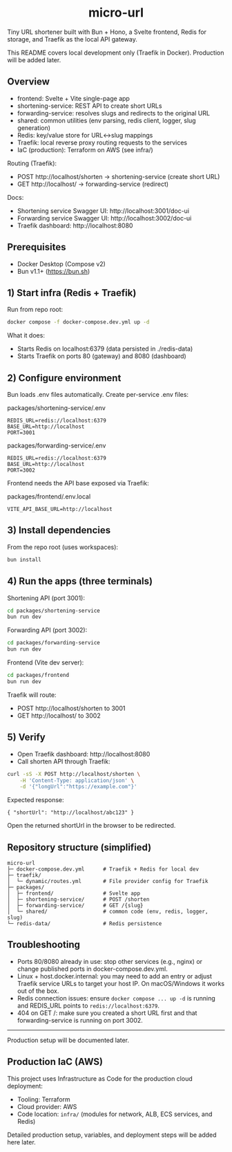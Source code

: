<h1 align="center">micro-url</h1>

Tiny URL shortener built with Bun + Hono, a Svelte frontend, Redis for storage, and Traefik as the local API gateway.

This README covers local development only (Traefik in Docker). Production will be added later.

## Overview

- frontend: Svelte + Vite single-page app
- shortening-service: REST API to create short URLs
- forwarding-service: resolves slugs and redirects to the original URL
- shared: common utilities (env parsing, redis client, logger, slug generation)
- Redis: key/value store for URL<->slug mappings
- Traefik: local reverse proxy routing requests to the services
- IaC (production): Terraform on AWS (see infra/)

Routing (Traefik):
- POST http://localhost/shorten -> shortening-service (create short URL)
- GET http://localhost/<slug> -> forwarding-service (redirect)

Docs:
- Shortening service Swagger UI: http://localhost:3001/doc-ui
- Forwarding service Swagger UI: http://localhost:3002/doc-ui
- Traefik dashboard: http://localhost:8080

## Prerequisites

- Docker Desktop (Compose v2)
- Bun v1.1+ (https://bun.sh)

## 1) Start infra (Redis + Traefik)

Run from repo root:

```bash
docker compose -f docker-compose.dev.yml up -d
```

What it does:
- Starts Redis on localhost:6379 (data persisted in ./redis-data)
- Starts Traefik on ports 80 (gateway) and 8080 (dashboard)

## 2) Configure environment

Bun loads .env files automatically. Create per-service .env files:

packages/shortening-service/.env
```
REDIS_URL=redis://localhost:6379
BASE_URL=http://localhost
PORT=3001
```

packages/forwarding-service/.env
```
REDIS_URL=redis://localhost:6379
BASE_URL=http://localhost
PORT=3002
```

Frontend needs the API base exposed via Traefik:

packages/frontend/.env.local
```
VITE_API_BASE_URL=http://localhost
```

## 3) Install dependencies

From the repo root (uses workspaces):

```bash
bun install
```

## 4) Run the apps (three terminals)

Shortening API (port 3001):
```bash
cd packages/shortening-service
bun run dev
```

Forwarding API (port 3002):
```bash
cd packages/forwarding-service
bun run dev
```

Frontend (Vite dev server):
```bash
cd packages/frontend
bun run dev
```

Traefik will route:
- POST http://localhost/shorten to 3001
- GET http://localhost/<slug> to 3002

## 5) Verify

- Open Traefik dashboard: http://localhost:8080
- Call shorten API through Traefik:

```bash
curl -sS -X POST http://localhost/shorten \
	-H 'Content-Type: application/json' \
	-d '{"longUrl":"https://example.com"}'
```

Expected response:
```
{ "shortUrl": "http://localhost/abc123" }
```

Open the returned shortUrl in the browser to be redirected.

## Repository structure (simplified)

```
micro-url
├─ docker-compose.dev.yml      # Traefik + Redis for local dev
├─ traefik/
│  └─ dynamic/routes.yml       # File provider config for Traefik
├─ packages/
│  ├─ frontend/                # Svelte app
│  ├─ shortening-service/      # POST /shorten
│  ├─ forwarding-service/      # GET /{slug}
│  └─ shared/                  # common code (env, redis, logger, slug)
└─ redis-data/                 # Redis persistence
```

## Troubleshooting

- Ports 80/8080 already in use: stop other services (e.g., nginx) or change published ports in docker-compose.dev.yml.
- Linux + host.docker.internal: you may need to add an entry or adjust Traefik service URLs to target your host IP. On macOS/Windows it works out of the box.
- Redis connection issues: ensure `docker compose ... up -d` is running and REDIS_URL points to `redis://localhost:6379`.
- 404 on GET /<slug>: make sure you created a short URL first and that forwarding-service is running on port 3002.

---

Production setup will be documented later.

## Production IaC (AWS)

This project uses Infrastructure as Code for the production cloud deployment:
- Tooling: Terraform
- Cloud provider: AWS
- Code location: `infra/` (modules for network, ALB, ECS services, and Redis)

Detailed production setup, variables, and deployment steps will be added here later.